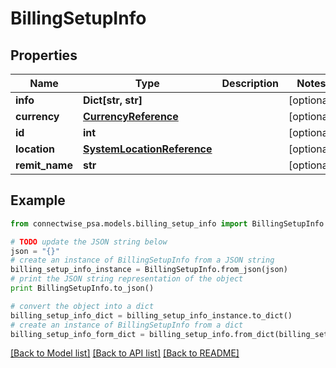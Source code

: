 # BillingSetupInfo


## Properties
Name | Type | Description | Notes
------------ | ------------- | ------------- | -------------
**info** | **Dict[str, str]** |  | [optional] 
**currency** | [**CurrencyReference**](CurrencyReference.md) |  | [optional] 
**id** | **int** |  | [optional] 
**location** | [**SystemLocationReference**](SystemLocationReference.md) |  | [optional] 
**remit_name** | **str** |  | [optional] 

## Example

```python
from connectwise_psa.models.billing_setup_info import BillingSetupInfo

# TODO update the JSON string below
json = "{}"
# create an instance of BillingSetupInfo from a JSON string
billing_setup_info_instance = BillingSetupInfo.from_json(json)
# print the JSON string representation of the object
print BillingSetupInfo.to_json()

# convert the object into a dict
billing_setup_info_dict = billing_setup_info_instance.to_dict()
# create an instance of BillingSetupInfo from a dict
billing_setup_info_form_dict = billing_setup_info.from_dict(billing_setup_info_dict)
```
[[Back to Model list]](../README.md#documentation-for-models) [[Back to API list]](../README.md#documentation-for-api-endpoints) [[Back to README]](../README.md)


